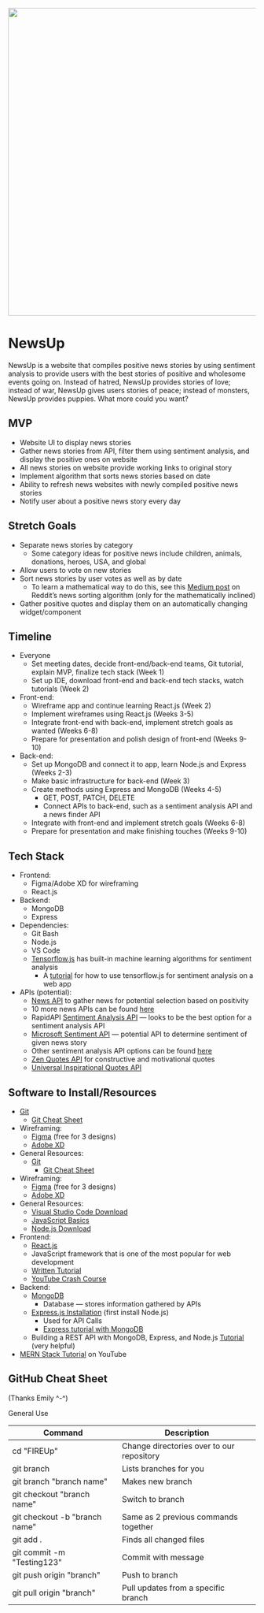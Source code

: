 <p align="center">
<img src="https://github.com/acm-projects/NewsUp/blob/main/GermanNewspaper.jpg" width="625"/>
</p>

# NewsUp
NewsUp is a website that compiles positive news stories by using sentiment analysis to provide users with the best stories of positive and wholesome events going on. Instead of hatred, NewsUp provides stories of love; instead of war, NewsUp gives users stories of peace; instead of monsters, NewsUp provides puppies. What more could you want?

## MVP
* Website UI to display news stories 
* Gather news stories from API, filter them using sentiment analysis, and display the positive ones on website
* All news stories on website provide working links to original story
* Implement algorithm that sorts news stories based on date
* Ability to refresh news websites with newly compiled positive news stories
* Notify user about a positive news story every day

## Stretch Goals
* Separate news stories by category 
  * Some category ideas for positive news include children, animals, donations, heroes, USA, and global
* Allow users to vote on new stories
* Sort news stories by user votes as well as by date
  * To learn a mathematical way to do this, see this [Medium post](https://medium.com/hacking-and-gonzo/how-reddit-ranking-algorithms-work-ef111e33d0d9) on Reddit’s news sorting algorithm (only for the mathematically inclined)
* Gather positive quotes and display them on an automatically changing widget/component

## Timeline
* Everyone
  * Set meeting dates, decide front-end/back-end teams, Git tutorial, explain MVP, finalize tech stack (Week 1)
  * Set up IDE, download front-end and back-end tech stacks, watch tutorials (Week 2)
* Front-end:
  * Wireframe app and continue learning React.js (Week 2)
  * Implement wireframes using React.js (Weeks 3-5)
  * Integrate front-end with back-end, implement stretch goals as wanted (Weeks 6-8)
  * Prepare for presentation and polish design of front-end (Weeks 9-10)
* Back-end:
  * Set up MongoDB and connect it to app, learn Node.js and Express (Weeks 2-3)
  * Make basic infrastructure for back-end (Week 3)
  * Create methods using Express and MongoDB (Weeks 4-5)
    * GET, POST, PATCH, DELETE
    * Connect APIs to back-end, such as a sentiment analysis API and a news finder API
  * Integrate with front-end and implement stretch goals (Weeks 6-8)
  * Prepare for presentation and make finishing touches (Weeks 9-10)

## Tech Stack
* Frontend:
  * Figma/Adobe XD for wireframing
  * React.js
* Backend:
  * MongoDB 
  * Express
* Dependencies:
  * Git Bash
  * Node.js
  * VS Code
  * [Tensorflow.js](https://www.tensorflow.org/js) has built-in machine learning algorithms for sentiment analysis
    * A [tutorial](https://nifesimifrank.medium.com/how-to-train-and-deploy-a-sentiment-analysis-web-app-703c05b374fd) for how to use tensorflow.js for sentiment analysis on a web app
* APIs (potential):
  * [News API](https://newsapi.org/) to gather news for potential selection based on positivity
  * 10 more news APIs can be found [here](https://rapidapi.com/blog/rapidapi-featured-news-apis/)
  * RapidAPI [Sentiment Analysis API](https://rapidapi.com/twinword/api/sentiment-analysis/) — looks to be the best option for a sentiment analysis API
  * [Microsoft Sentiment API](https://docs.microsoft.com/en-us/rest/api/cognitiveservices-textanalytics/3.0/Sentiment/Sentiment) — potential API to determine sentiment of given news story
  * Other sentiment analysis API options can be found [here](https://rapidapi.com/blog/sentiment-analysis-apis/)
  * [Zen Quotes API](https://zenquotes.io/) for constructive and motivational quotes
  * [Universal Inspirational Quotes API](https://rapidapi.com/HealThruWords/api/universal-inspirational-quotes/)
  
## Software to Install/Resources
* [Git](https://git-scm.com/downloads)
  * [Git Cheat Sheet](https://education.github.com/git-cheat-sheet-education.pdf)
* Wireframing: 
  * [Figma](https://www.figma.com/) (free for 3 designs)
  * [Adobe XD](https://www.adobe.com/products/xd.html)
* General Resources:
  * [Git](https://git-scm.com/downloads)
    * [Git Cheat Sheet](https://education.github.com/git-cheat-sheet-education.pdf)
* Wireframing: 
  * [Figma](https://www.figma.com/) (free for 3 designs)
  * [Adobe XD](https://www.adobe.com/products/xd.html)
* General Resources:
  * [Visual Studio Code Download](https://code.visualstudio.com/)
  * [JavaScript Basics](https://learnjavascript.online/)
  * [Node.js Download](https://nodejs.org/en/download/)
* Frontend: 
  * [React.js](https://reactjs.org/)
  * JavaScript framework that is one of the most popular for web development
  * [Written Tutorial](https://reactjs.org/tutorial/tutorial.html)
  * [YouTube Crash Course](https://www.youtube.com/watch?v=w7ejDZ8SWv8)
* Backend: 
  * [MongoDB](https://www.mongodb.com/)
    * Database — stores information gathered by APIs
  * [Express.js Installation](https://expressjs.com/en/starter/installing.html) (first install Node.js)
    * Used for API Calls
    * [Express tutorial with MongoDB](https://developer.mozilla.org/en-US/docs/Learn/Server-side/Express_Nodejs)
  * Building a REST API with MongoDB, Express, and Node.js [Tutorial](https://youtu.be/fgTGADljAeg) (very helpful)
* [MERN Stack Tutorial](https://www.youtube.com/watch?v=7CqJlxBYj-M) on YouTube

## GitHub Cheat Sheet
(Thanks Emily ^-^)

General Use

| Command | Description |
| ------ | ------ |
| cd "FIREUp" | Change directories over to our repository |
| git branch | Lists branches for you |
| git branch "branch name" | Makes new branch |
| git checkout "branch name" | Switch to branch |
| git checkout -b "branch name" | Same as 2 previous commands together |
| git add . | Finds all changed files |
| git commit -m "Testing123" | Commit with message |
| git push origin "branch" | Push to branch |
| git pull origin "branch" | Pull updates from a specific branch |

